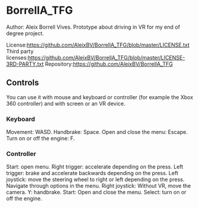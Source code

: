 # BorrellA_TFG

Author: Aleix Borrell Vives.
Prototype about driving in VR for my end of degree project.


License:https://github.com/AleixBV/BorrellA_TFG/blob/master/LICENSE.txt
Third party licenses:https://github.com/AleixBV/BorrellA_TFG/blob/master/LICENSE-3RD-PARTY.txt
Repository:https://github.com/AleixBV/BorrellA_TFG

## Controls

You can use it with mouse and keyboard or controller (for example the Xbox 360 controller) and with screen or an VR device.

### Keyboard
Movement: WASD.
Handbrake: Space.
Open and close the menu: Escape.
Turn on or off the engine: F.

### Controller
Start: open menu.
Right trigger: accelerate depending on the press.
Left trigger: brake and accelerate backwards depending on the press.
Left joystick: move the steering wheel to right or left depending on the press. Navigate through options in the menu.
Right joystick: Without VR, move the camera.
Y: handbrake.
Start: Open and close the menu.
Select: turn on or off the engine.

